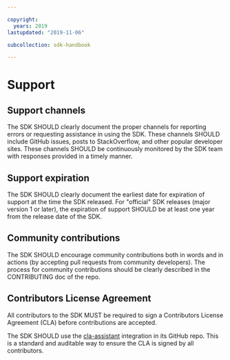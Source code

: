 ```yaml
---

copyright:
  years: 2019
lastupdated: "2019-11-06"

subcollection: sdk-handbook

---
```


# Support

## Support channels

The SDK SHOULD clearly document the proper channels for reporting errors or requesting assistance in using the SDK.
These channels SHOULD include GitHub issues, posts to StackOverflow, and other popular developer sites.
These channels SHOULD be continuously monitored by the SDK team with responses provided in a timely manner.

## Support expiration

The SDK SHOULD clearly document the earliest date for expiration of support at the time the SDK released.
For "official" SDK releases (major version 1 or later), the expiration of support SHOULD be at least one year
from the release date of the SDK.

## Community contributions

The SDK SHOULD encourage community contributions both in words and in actions
(by accepting pull requests from community developers).
The process for community contributions should be clearly described in the CONTRIBUTING doc of the repo.

## Contributors License Agreement

All contributors to the SDK MUST be required to sign a Contributors License Agreement (CLA)
before contributions are accepted.

The SDK SHOULD use the [cla-assistant](https://cla-assistant.io/) integration in its GitHub repo.
This is a standard and auditable way to ensure the CLA is signed by all contributors.
